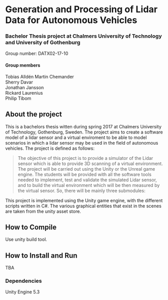 # Generation and Processing of Lidar Data for Autonomous Vehicles
### Bachelor Thesis project at Chalmers University of Technology and University of Gothenburg
Group number: DATX02-17-10

#### Group members  
Tobias Alldén
Martin Chemander  
Sherry Davar  
Jonathan Jansson  
Rickard Laurenius  
Philip Tibom    

## About the project
This is a bachelors thesis witten during spring 2017 at Chalmers University of Technology, Gothenburg, Sweden. The project aims to create a software model of a lidar sensor and a virtual enviroment to be able to model scenarios in which a lidar sensor may be used in the field of autonomous vehicles. The project is defined as follows: 

>The objective of this project is to provide a simulator of the Lidar sensor which is able to provide 3D scanning of a virtual environment. The project will be carried out using the Unity or the Unreal game engine. The students will be provided with all the software tools needed to implement, test and validate the simulated Lidar sensor, and to build the virtual environment which will be then measured by the virtual sensor. So, there will be mainly three submodules: 

This project is implemented using the Unity game engine, with the different scripts written in C#. The various graphical entities that exist in the scenes are taken from the unity asset store. 

## How to Compile
Use unity build tool.

## How to Install and Run
TBA

### Dependencies
Unity Engine 5.3
